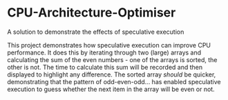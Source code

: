 # CPU-Architecture-Optimiser
A solution to demonstrate the effects of speculative execution

This project demonstrates how speculative execution can improve CPU performance. It does this by iterating through two (large) arrays and calculating the sum of the even numbers - one of the arrays is sorted, the other is not. The time to calculate this sum will be recorded and then displayed to highlight any difference. The sorted array *should* be quicker, demonstrating that the pattern of odd-even-odd... has enabled speculative execution to guess whether the next item in the array will be even or not.
